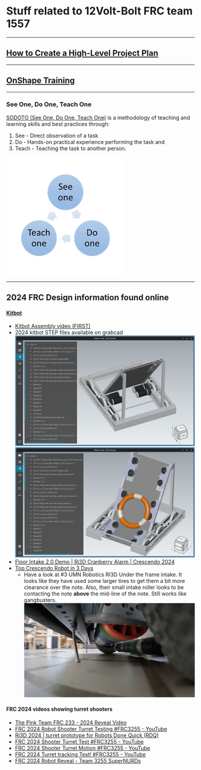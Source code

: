 # Stuff related to 12Volt-Bolt FRC team 1557
--------------------------------------------
## [How to Create a High-Level Project Plan](project_plan.md)
--------------------------------------------
## [OnShape Training](OnShape_Notes.md)
--------------------------------------------
### See One, Do One, Teach One
[SODOTO (See One, Do One, Teach One)](https://www.techtarget.com/whatis/definition/SODOTO) is a methodology of teaching and learning skills and best practices through:
1. See - Direct observation of a task
2. Do - Hands-on practical experience performing the task and
3. Teach - Teaching the task to another person.

![See One, Do One, Teach One](imgs/sodoto.png)

--------------------------------------------
## 2024 FRC Design information found online

#### [Kitbot](https://www.firstinspires.org/resource-library/frc/kitbot)
* [Kitbot Assembly video (FIRST)](https://www.youtube.com/watch?v=ADcDsgZ8Jnc)
* 2024 kitbot STEP files available on grabcad
![Kitbot V1](imgs/kitbot-v1.png)
![Kitbot V2](imgs/kitbot-v2.png)
* [Floor Intake 2.0 Demo | Ri3D Cranberry Alarm | Crescendo 2024](https://www.youtube.com/watch?v=j8k97lN1e6U)
* [Top Crescendo Robot in 3 Days](https://www.youtube.com/watch?v=QpZLpU6u2BY)
    * Have a look at #3 UMN Robotics RI3D Under the frame intake. It looks like they have used some larger tires to get them a bit more clearance over the note. Also, their small intake roller looks to be contacting the note **above** the mid-line of the note. Still works like gangbusters.
![Under the frame intake](imgs/under-the-frame-intake.png)

#### FRC 2024 videos showing turret shooters
* [The Pink Team FRC 233 - 2024 Reveal Video](https://www.youtube.com/watch?v=9Ea0du3LMJg)
* [FRC 2024 Robot Shooter Turret Testing #FRC3255 - YouTube](https://www.youtube.com/shorts/y1pKOkQFz2k)
* [Ri3D 2024 | turret prototype for Robots Done Quick (RDQ)](https://www.youtube.com/shorts/90EWERjuAJA)
* [FRC 2024 Shooter Turret Test #FRC3255 - YouTube](https://www.youtube.com/shorts/wn7qfmoKAb4)
* [FRC 2024 Shooter Turret Motion #FRC3255 - YouTube](https://www.youtube.com/shorts/6OCutGedJpY)
* [FRC 2024 Turret tracking Test! #FRC3255 - YouTube](https://www.youtube.com/shorts/6MxR4o7DAZE)
* [FRC 2024 Robot Reveal - Team 3255 SuperNURDs](https://www.youtube.com/watch?v=5iuiX1t4GkY)
